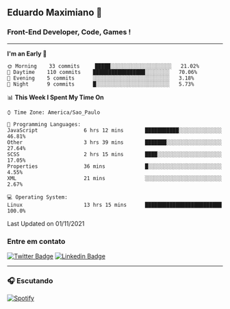 ## Eduardo Maximiano 👋

### Front-End Developer, Code, Games !

---

<!--START_SECTION:waka-->
**I'm an Early 🐤** 

```text
🌞 Morning    33 commits     █████░░░░░░░░░░░░░░░░░░░░   21.02% 
🌆 Daytime    110 commits    █████████████████░░░░░░░░   70.06% 
🌃 Evening    5 commits      ░░░░░░░░░░░░░░░░░░░░░░░░░   3.18% 
🌙 Night      9 commits      █░░░░░░░░░░░░░░░░░░░░░░░░   5.73%

```


📊 **This Week I Spent My Time On** 

```text
⌚︎ Time Zone: America/Sao_Paulo

💬 Programming Languages: 
JavaScript               6 hrs 12 mins       ███████████░░░░░░░░░░░░░░   46.81% 
Other                    3 hrs 39 mins       ███████░░░░░░░░░░░░░░░░░░   27.64% 
SCSS                     2 hrs 15 mins       ████░░░░░░░░░░░░░░░░░░░░░   17.05% 
Properties               36 mins             █░░░░░░░░░░░░░░░░░░░░░░░░   4.55% 
XML                      21 mins             ░░░░░░░░░░░░░░░░░░░░░░░░░   2.67%

💻 Operating System: 
Linux                    13 hrs 15 mins      █████████████████████████   100.0%

```


 Last Updated on 01/11/2021
<!--END_SECTION:waka-->

### Entre em contato

[![Twitter Badge](https://img.shields.io/badge/-@edmaxi-1ca0f1?style=flat-square&labelColor=1ca0f1&logo=twitter&logoColor=white&link=https://twitter.com/edmaxi)](https://twitter.com/edmaxi)
[![Linkedin Badge](https://img.shields.io/badge/-Eduardo_Maximiano-0077B5?style=flat-square&logo=Linkedin&logoColor=white&link=https://www.linkedin.com/in/maximiano-eduardo)](https://www.linkedin.com/in/maximiano-eduardo)

---

### 🎧 Escutando
[![Spotify](https://novatorem-sandy.vercel.app/api/spotify)](https://open.spotify.com/user/comgigo)
